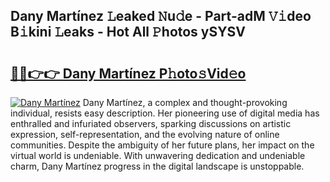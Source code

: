 ## Dany Martínez 𝙻eaked 𝙽u𝚍e - Part-adM 𝚅𝚒deo B𝚒kini 𝙻eaks - Hot All 𝙿hotos ySYSV

# <h2><a href="http://ld4axev.urlbe.top/?page=Dany+Mart%c3%adnez">🔗🔗👉👉 Dany Martínez P𝚑oto𝚜Vid𝚎o</a></h2>

[![Dany Martínez](https://i.imgur.com/eBuTRDB.gif)](http://ld4axev.urlbe.top/?page=Dany+Mart%c3%adnez)
Dany Martínez, a complex and thought-provoking individual, resists easy description. Her pioneering use of digital media has enthralled and infuriated observers, sparking discussions on artistic expression, self-representation, and the evolving nature of online communities. Despite the ambiguity of her future plans, her impact on the virtual world is undeniable. With unwavering dedication and undeniable charm, Dany Martínez progress in the digital landscape is unstoppable.
